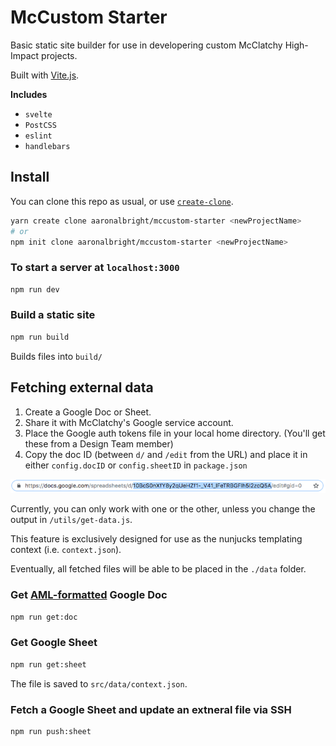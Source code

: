 # McCustom Starter

Basic static site builder for use in developering custom McClatchy High-Impact projects.

Built with [Vite.js](https://vitejs.dev/).

**Includes**

- `svelte`
- `PostCSS`
- `eslint`
- `handlebars`

## Install

You can clone this repo as usual, or use [`create-clone`](https://github.com/rdmurphy/create-clone).

```sh
yarn create clone aaronalbright/mccustom-starter <newProjectName>
# or
npm init clone aaronalbright/mccustom-starter <newProjectName>
```

### To start a server at `localhost:3000`

```sh
npm run dev
```

### Build a static site

```sh
npm run build
```

Builds files into `build/`

## Fetching external data

1. Create a Google Doc or Sheet.
2. Share it with McClatchy's Google service account.
3. Place the Google auth tokens file in your local home directory. (You'll get these from a Design Team member)
4. Copy the doc ID (between `d/` and `/edit` from the URL) and place it in either `config.docID` or `config.sheetID` in `package.json`

![docID](docs/img/google-id.png)

Currently, you can only work with one or the other, unless you change the output in `/utils/get-data.js`.

This feature is exclusively designed for use as the nunjucks templating context (i.e. `context.json`).

Eventually, all fetched files will be able to be placed in the `./data` folder.

### Get [AML-formatted](http://archieml.org/) Google Doc

```sh
npm run get:doc
```

### Get Google Sheet

```sh
npm run get:sheet
```

The file is saved to `src/data/context.json`.

### Fetch a Google Sheet and update an extneral file via SSH

```
npm run push:sheet
```
